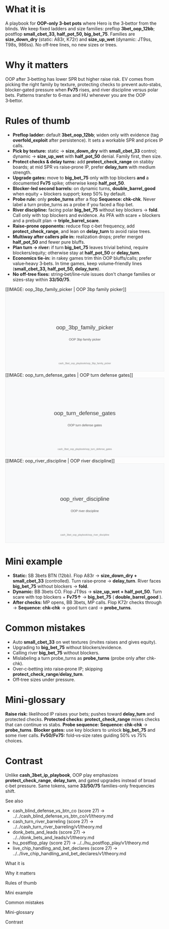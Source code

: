 # What it is
A playbook for **OOP-only 3-bet pots** where Hero is the 3‑bettor from the blinds. We keep fixed ladders and size families: preflop **3bet_oop_12bb**; postflop **small_cbet_33, half_pot_50, big_bet_75**. Families are **size_down_dry** (static: A83r, K72r) and **size_up_wet** (dynamic: JT9ss, T98s, 986ss). No off‑tree lines, no new sizes or trees.

# Why it matters
OOP after 3‑betting has lower SPR but higher raise risk. EV comes from picking the right family by texture, protecting checks to prevent auto‑stabs, blocker‑gated pressure when **Fv75** rises, and river discipline versus polar bets. Patterns transfer to 6‑max and HU whenever you are the OOP 3‑bettor.

# Rules of thumb
- **Preflop ladder:** default **3bet_oop_12bb**; widen only with evidence (tag **overfold_exploit** after persistence). It sets a workable SPR and prices IP calls.
- **Pick by texture:** static → **size_down_dry** with **small_cbet_33** control; dynamic → **size_up_wet** with **half_pot_50** denial. Family first, then size.
- **Protect checks & delay turns:** add **protect_check_range** on stabby boards; at mid SPR vs raise‑prone IP, prefer **delay_turn** with medium strength.
- **Upgrade gates:** move to **big_bet_75** only with top blockers **and** a documented **Fv75** spike; otherwise keep **half_pot_50**.
- **Blocker‑led second barrels:** on dynamic turns, **double_barrel_good** when equity + blockers support; keep 50% by default.
- **Probe rule:** only **probe_turns** after a flop **Sequence: chk-chk**. Never label a turn probe_turns as a probe if you faced a flop bet.
- **River discipline:** facing polar **big_bet_75** without key blockers → **fold**. Call only with top blockers and evidence. As PFA with scare + blockers and a prebuilt plan → **triple_barrel_scare**.
- **Raise‑prone opponents:** reduce flop c‑bet frequency, add **protect_check_range**, and lean on **delay_turn** to avoid raise trees.
- **Multiway after callers pile in:** realization drops; prefer merged **half_pot_50** and fewer pure bluffs.
- **Plan turn → river:** if turn **big_bet_75** leaves trivial behind, require blockers/equity; otherwise stay at **half_pot_50** or **delay_turn**.
- **Economics tie‑in:** in rakey games trim thin OOP bluffs/calls; prefer value‑heavy 3‑bets. In time games, keep volume‑friendly lines (**small_cbet_33, half_pot_50, delay_turn**).
- **No off‑tree fixes:** string‑bet/line‑rule issues don't change families or sizes-stay within **33/50/75**.

[[IMAGE: oop_3bp_family_picker | OOP 3bp family picker]]
![OOP 3bp family picker](images/oop_3bp_family_picker.svg)
[[IMAGE: oop_turn_defense_gates | OOP turn defense gates]]
![OOP turn defense gates](images/oop_turn_defense_gates.svg)
[[IMAGE: oop_river_discipline | OOP river discipline]]
![OOP river discipline](images/oop_river_discipline.svg)

# Mini example
- **Static:** SB 3bets BTN (12bb). Flop A83r → **size_down_dry + small_cbet_33** (controlled). Turn raise‑prone → **delay_turn**. River faces **big_bet_75** without blockers → **fold**.
- **Dynamic:** BB 3bets CO. Flop JT9ss → **size_up_wet + half_pot_50**. Turn scare with top blockers + **Fv75↑** → **big_bet_75** ( **double_barrel_good** ).
- **After checks:** MP opens, BB 3bets, MP calls. Flop K72r checks through → **Sequence: chk-chk** → good turn card → **probe_turns**.

# Common mistakes
- Auto **small_cbet_33** on wet textures (invites raises and gives equity). 
- Upgrading to **big_bet_75** without blockers/evidence. 
- Calling river **big_bet_75** without blockers. 
- Mislabeling a turn probe_turns as **probe_turns** (probe only after chk-chk). 
- Over‑c‑betting into raise‑prone IP; skipping **protect_check_range**/**delay_turn**. 
- Off‑tree sizes under pressure.

# Mini-glossary
**Raise risk:** likelihood IP raises your bets; pushes toward **delay_turn** and protected checks. 
**Protected checks:** **protect_check_range** mixes checks that can continue vs stabs. 
**Probe sequence:** **Sequence: chk-chk** → **probe_turns**. 
**Blocker gates:** use key blockers to unlock **big_bet_75** and some river calls. 
**Fv50/Fv75:** fold‑vs‑size rates guiding 50% vs 75% choices.

# Contrast
Unlike **cash_3bet_ip_playbook**, OOP play emphasizes **protect_check_range**, **delay_turn**, and gated upgrades instead of broad c‑bet pressure. Same tokens, same **33/50/75** families-only frequencies shift.

See also
- cash_blind_defense_vs_btn_co (score 27) → ../../cash_blind_defense_vs_btn_co/v1/theory.md
- cash_turn_river_barreling (score 27) → ../../cash_turn_river_barreling/v1/theory.md
- donk_bets_and_leads (score 27) → ../../donk_bets_and_leads/v1/theory.md
- hu_postflop_play (score 27) → ../../hu_postflop_play/v1/theory.md
- live_chip_handling_and_bet_declares (score 27) → ../../live_chip_handling_and_bet_declares/v1/theory.md

What it is

Why it matters

Rules of thumb

Mini example

Common mistakes

Mini-glossary

Contrast

